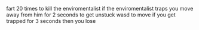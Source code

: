 fart 20 times to kill the enviromentalist
if the enviromentalist traps you move away from him for 2 seconds to get unstuck
wasd to move
if you get trapped for 3 seconds then you lose
